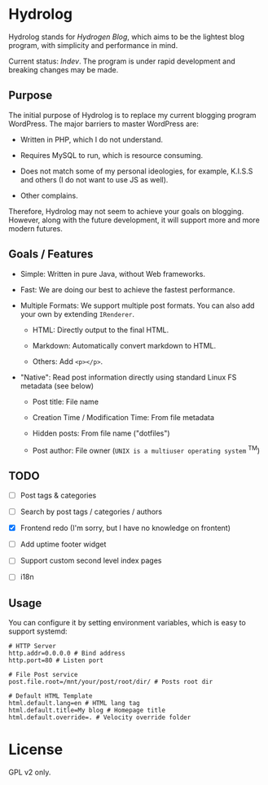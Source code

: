 # Hydrolog

Hydrolog stands for *Hydrogen Blog*, which aims to be the lightest blog program, with simplicity and performance in mind.

Current status: *Indev*. The program is under rapid development and breaking changes may be made.

## Purpose

The initial purpose of Hydrolog is to replace my current blogging program WordPress. The major barriers to master WordPress are:

* Written in PHP, which I do not understand.

* Requires MySQL to run, which is resource consuming.

* Does not match some of my personal ideologies, for example, K.I.S.S and others (I do not want to use JS as well).

* Other complains.

Therefore, Hydrolog may not seem to achieve your goals on blogging. However, along with the future development, it will support more and more modern futures.

## Goals / Features

* Simple: Written in pure Java, without Web frameworks.

* Fast: We are doing our best to achieve the fastest performance.

* Multiple Formats: We support multiple post formats. You can also add your own by extending `IRenderer`.

  * HTML: Directly output to the final HTML.
  
  * Markdown: Automatically convert markdown to HTML.
  
  * Others: Add `<p></p>`.

* "Native": Read post information directly using standard Linux FS metadata (see below)

  * Post title: File name
  
  * Creation Time / Modification Time: From file metadata
  
  * Hidden posts: From file name ("dotfiles")
  
  * Post author: File owner (`UNIX is a multiuser operating system` <sup>TM</sup>)

## TODO

- [ ] Post tags & categories

- [ ] Search by post tags / categories / authors

- [x] Frontend redo (I'm sorry, but I have no knowledge on frontent)

- [ ] Add uptime footer widget

- [ ] Support custom second level index pages

- [ ] i18n

## Usage

You can configure it by setting environment variables, which is easy to support systemd:

```
# HTTP Server
http.addr=0.0.0.0 # Bind address
http.port=80 # Listen port

# File Post service
post.file.root=/mnt/your/post/root/dir/ # Posts root dir

# Default HTML Template
html.default.lang=en # HTML lang tag
html.default.title=My blog # Homepage title
html.default.override=. # Velocity override folder
```

# License

GPL v2 only.